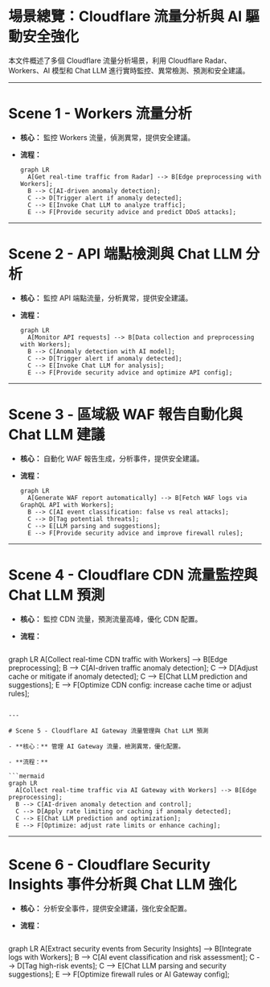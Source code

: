 # 場景總覽：Cloudflare 流量分析與 AI 驅動安全強化

本文件概述了多個 Cloudflare 流量分析場景，利用 Cloudflare Radar、Workers、AI 模型和 Chat LLM 進行實時監控、異常檢測、預測和安全建議。

---

# Scene 1 - Workers 流量分析

- **核心：** 監控 Workers 流量，偵測異常，提供安全建議。

- **流程：**

  ```mermaid
  graph LR
    A[Get real-time traffic from Radar] --> B[Edge preprocessing with Workers];
    B --> C[AI-driven anomaly detection];
    C --> D[Trigger alert if anomaly detected];
    C --> E[Invoke Chat LLM to analyze traffic];
    E --> F[Provide security advice and predict DDoS attacks];
  ```

---

# Scene 2 - API 端點檢測與 Chat LLM 分析

- **核心：** 監控 API 端點流量，分析異常，提供安全建議。

- **流程：**

  ```mermaid
  graph LR
    A[Monitor API requests] --> B[Data collection and preprocessing with Workers];
    B --> C[Anomaly detection with AI model];
    C --> D[Trigger alert if anomaly detected];
    C --> E[Invoke Chat LLM for analysis];
    E --> F[Provide security advice and optimize API config];
  ```

---

# Scene 3 - 區域級 WAF 報告自動化與 Chat LLM 建議

- **核心：** 自動化 WAF 報告生成，分析事件，提供安全建議。

- **流程：**

  ```mermaid
  graph LR
    A[Generate WAF report automatically] --> B[Fetch WAF logs via GraphQL API with Workers];
    B --> C[AI event classification: false vs real attacks];
    C --> D[Tag potential threats];
    C --> E[LLM parsing and suggestions];
    E --> F[Provide security advice and improve firewall rules];
  ```

---

# Scene 4 - Cloudflare CDN 流量監控與 Chat LLM 預測

- **核心：** 監控 CDN 流量，預測流量高峰，優化 CDN 配置。

- **流程：**

  ```mermaid
 graph LR
    A[Collect real-time CDN traffic with Workers] --> B[Edge preprocessing];
    B --> C[AI-driven traffic anomaly detection];
    C --> D[Adjust cache or mitigate if anomaly detected];
    C --> E[Chat LLM prediction and suggestions];
    E --> F[Optimize CDN config: increase cache time or adjust rules];
  ```

---

# Scene 5 - Cloudflare AI Gateway 流量管理與 Chat LLM 預測

- **核心：** 管理 AI Gateway 流量，檢測異常，優化配置。

- **流程：**

  ```mermaid
  graph LR
    A[Collect real-time traffic via AI Gateway with Workers] --> B[Edge preprocessing];
    B --> C[AI-driven anomaly detection and control];
    C --> D[Apply rate limiting or caching if anomaly detected];
    C --> E[Chat LLM prediction and optimization];
    E --> F[Optimize: adjust rate limits or enhance caching];
  ```

---

# Scene 6 - Cloudflare Security Insights 事件分析與 Chat LLM 強化

- **核心：** 分析安全事件，提供安全建議，強化安全配置。

- **流程：**

  ```mermaid
 graph LR
    A[Extract security events from Security Insights] --> B[Integrate logs with Workers];
    B --> C[AI event classification and risk assessment];
    C --> D[Tag high-risk events];
    C --> E[Chat LLM parsing and security suggestions];
    E --> F[Optimize firewall rules or AI Gateway config];
  ```
